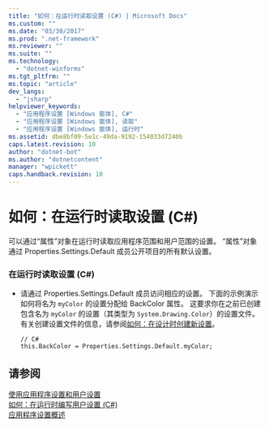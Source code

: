 ```yaml
---
title: "如何：在运行时读取设置 (C#) | Microsoft Docs"
ms.custom: ""
ms.date: "03/30/2017"
ms.prod: ".net-framework"
ms.reviewer: ""
ms.suite: ""
ms.technology: 
  - "dotnet-winforms"
ms.tgt_pltfrm: ""
ms.topic: "article"
dev_langs: 
  - "jsharp"
helpviewer_keywords: 
  - "应用程序设置 [Windows 窗体], C#"
  - "应用程序设置 [Windows 窗体], 读取"
  - "应用程序设置 [Windows 窗体], 运行时"
ms.assetid: dbe8bf09-5e1c-49da-9192-154033d7240b
caps.latest.revision: 10
author: "dotnet-bot"
ms.author: "dotnetcontent"
manager: "wpickett"
caps.handback.revision: 10
---
```

# 如何：在运行时读取设置 (C#)
可以通过“属性”对象在运行时读取应用程序范围和用户范围的设置。  “属性”对象通过 Properties.Settings.Default 成员公开项目的所有默认设置。  
  
### 在运行时读取设置 \(C\#\)  
  
-   请通过 Properties.Settings.Default 成员访问相应的设置。  下面的示例演示如何将名为 `myColor` 的设置分配给 BackColor 属性。  这要求你在之前已创建包含名为 `myColor` 的设置（其类型为 `System.Drawing.Color`）的设置文件。  有关创建设置文件的信息，请参阅[如何：在设计时创建新设置](../../../../docs/framework/winforms/advanced/how-to-create-a-new-setting-at-design-time.md)。  
  
    ```  
    // C#  
    this.BackColor = Properties.Settings.Default.myColor;  
    ```  
  
## 请参阅  
 [使用应用程序设置和用户设置](../../../../docs/framework/winforms/advanced/using-application-settings-and-user-settings.md)   
 [如何：在运行时编写用户设置 \(C\#\)](../../../../docs/framework/winforms/advanced/how-to-write-user-settings-at-run-time-with-csharp.md)   
 [应用程序设置概述](../../../../docs/framework/winforms/advanced/application-settings-overview.md)